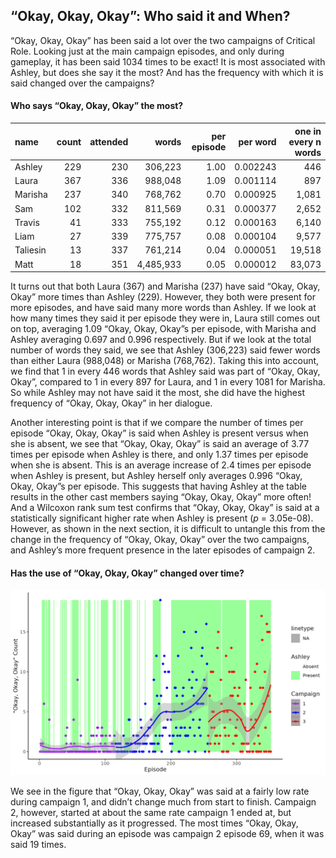 
## “Okay, Okay, Okay”: Who said it and When?

“Okay, Okay, Okay” has been said a lot over the two campaigns of
Critical Role. Looking just at the main campaign episodes, and only
during gameplay, it has been said 1034 times to be exact\! It is most
associated with Ashley, but does she say it the most? And has the
frequency with which it is said changed over the campaigns?

#### Who says “Okay, Okay, Okay” the most?

| name     | count | attended |     words | per episode | per word | one in every n words |
| :------- | ----: | -------: | --------: | ----------: | -------: | -------------------: |
| Ashley   |   229 |      230 |   306,223 |        1.00 | 0.002243 |                  446 |
| Laura    |   367 |      336 |   988,048 |        1.09 | 0.001114 |                  897 |
| Marisha  |   237 |      340 |   768,762 |        0.70 | 0.000925 |                1,081 |
| Sam      |   102 |      332 |   811,569 |        0.31 | 0.000377 |                2,652 |
| Travis   |    41 |      333 |   755,192 |        0.12 | 0.000163 |                6,140 |
| Liam     |    27 |      339 |   775,757 |        0.08 | 0.000104 |                9,577 |
| Taliesin |    13 |      337 |   761,214 |        0.04 | 0.000051 |               19,518 |
| Matt     |    18 |      351 | 4,485,933 |        0.05 | 0.000012 |               83,073 |

It turns out that both Laura (367) and Marisha (237) have said “Okay,
Okay, Okay” more times than Ashley (229). However, they both were
present for more episodes, and have said many more words than Ashley. If
we look at how many times they said it per episode they were in, Laura
still comes out on top, averaging 1.09 “Okay, Okay, Okay”s per episode,
with Marisha and Ashley averaging 0.697 and 0.996 respectively. But if
we look at the total number of words they said, we see that Ashley
(306,223) said fewer words than either Laura (988,048) or Marisha
(768,762). Taking this into account, we find that 1 in every 446 words
that Ashley said was part of “Okay, Okay, Okay”, compared to 1 in every
897 for Laura, and 1 in every 1081 for Marisha. So while Ashley may not
have said it the most, she did have the highest frequency of “Okay,
Okay, Okay” in her dialogue.

Another interesting point is that if we compare the number of times per
episode “Okay, Okay, Okay” is said when Ashley is present versus when
she is absent, we see that “Okay, Okay, Okay” is said an average of 3.77
times per episode when Ashley is there, and only 1.37 times per episode
when she is absent. This is an average increase of 2.4 times per episode
when Ashley is present, but Ashley herself only averages 0.996 “Okay,
Okay, Okay”s per episode. This suggests that having Ashley at the table
results in the other cast members saying “Okay, Okay, Okay” more often\!
And a Wilcoxon rank sum test confirms that “Okay, Okay, Okay” is said at
a statistically significant higher rate when Ashley is present (*p* =
3.05e-08). However, as shown in the next section, it is difficult to
untangle this from the change in the frequency of “Okay, Okay, Okay”
over the two campaigns, and Ashley’s more frequent presence in the later
episodes of campaign 2.

#### Has the use of “Okay, Okay, Okay” changed over time?

![Okay](../plots/okay_okay_okay.png)

We see in the figure that “Okay, Okay, Okay” was said at a fairly low
rate during campaign 1, and didn’t change much from start to finish.
Campaign 2, however, started at about the same rate campaign 1 ended at,
but increased substantially as it progressed. The most times “Okay,
Okay, Okay” was said during an episode was campaign 2 episode 69, when
it was said 19 times.
